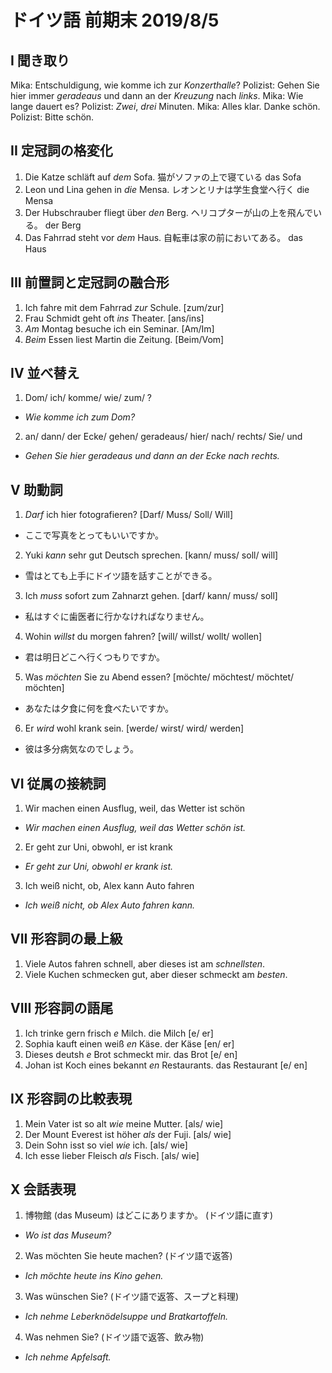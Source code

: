 # ドイツ語 前期末 2019/8/5
## I 聞き取り
Mika: Entschuldigung, wie komme ich zur _Konzerthalle_?
Polizist: Gehen Sie hier immer _geradeaus_ und dann an der _Kreuzung_ nach _links_.
Mika: Wie lange dauert es?
Polizist: _Zwei_, _drei_ Minuten.
Mika: Alles klar. Danke schön.
Polizist: Bitte schön.

## II 定冠詞の格変化
1. Die Katze schläft auf _dem_ Sofa. 猫がソファの上で寝ている das Sofa
2. Leon und Lina gehen in _die_ Mensa. レオンとリナは学生食堂へ行く die Mensa
3. Der Hubschrauber fliegt über _den_ Berg. ヘリコプターが山の上を飛んでいる。 der Berg
4. Das Fahrrad steht vor _dem_ Haus. 自転車は家の前においてある。 das Haus

## III 前置詞と定冠詞の融合形
1. Ich fahre mit dem Fahrrad _zur_ Schule. [zum/zur]
2. Frau Schmidt geht oft _ins_ Theater. [ans/ins]
3. _Am_ Montag besuche ich ein Seminar. [Am/Im]
4. _Beim_ Essen liest Martin die Zeitung. [Beim/Vom]

## IV 並べ替え
1. Dom/ ich/ komme/ wie/ zum/ ?
  * _Wie komme ich zum Dom?_
2. an/ dann/ der Ecke/ gehen/ geradeaus/ hier/ nach/ rechts/ Sie/ und
  * _Gehen Sie hier geradeaus und dann an der Ecke nach rechts._

## V 助動詞
1. _Darf_ ich hier fotografieren? [Darf/ Muss/ Soll/ Will]
  * ここで写真をとってもいいですか。
2. Yuki _kann_ sehr gut Deutsch sprechen. [kann/ muss/ soll/ will]
  * 雪はとても上手にドイツ語を話すことができる。
3. Ich _muss_ sofort zum Zahnarzt gehen. [darf/ kann/ muss/ soll]
  * 私はすぐに歯医者に行かなければなりません。
4. Wohin _willst_ du morgen fahren? [will/ willst/ wollt/ wollen]
  * 君は明日どこへ行くつもりですか。
5. Was _möchten_ Sie zu Abend essen? [möchte/ möchtest/ möchtet/ möchten]
  * あなたは夕食に何を食べたいですか。
6. Er _wird_ wohl krank sein. [werde/ wirst/ wird/ werden]
  * 彼は多分病気なのでしょう。

## VI 従属の接続詞
1. Wir machen einen Ausflug, weil, das Wetter ist schön
  * _Wir machen einen Ausflug, weil das Wetter schön ist._
2. Er geht zur Uni, obwohl, er ist krank
  * _Er geht zur Uni, obwohl er krank ist._
3. Ich weiß nicht, ob, Alex kann Auto fahren
  * _Ich weiß nicht, ob Alex Auto fahren kann._

## VII 形容詞の最上級
1. Viele Autos fahren schnell, aber dieses ist am _schnellsten_.
2. Viele Kuchen schmecken gut, aber dieser schmeckt am _besten_.

## VIII 形容詞の語尾
1. Ich trinke gern frisch _e_ Milch. die Milch [e/ er]
2. Sophia kauft einen weiß _en_ Käse.  der Käse [en/ er]
3. Dieses deutsh _e_ Brot schmeckt mir. das Brot [e/ en]
4. Johan ist Koch eines bekannt _en_ Restaurants. das Restaurant [e/ en]

## IX 形容詞の比較表現
1. Mein Vater ist so alt _wie_ meine Mutter. [als/ wie]
2. Der Mount Everest ist höher _als_ der Fuji. [als/ wie]
3. Dein Sohn isst so viel _wie_ ich. [als/ wie]
4. Ich esse lieber Fleisch _als_ Fisch. [als/ wie]

## X 会話表現
1. 博物館 (das Museum) はどこにありますか。 (ドイツ語に直す)
  * _Wo ist das Museum?_
2. Was möchten Sie heute machen? (ドイツ語で返答)
  * _Ich möchte heute ins Kino gehen._
3. Was wünschen Sie? (ドイツ語で返答、スープと料理)
  * _Ich nehme Leberknödelsuppe und Bratkartoffeln._
4. Was nehmen Sie? (ドイツ語で返答、飲み物)
  * _Ich nehme Apfelsaft._
